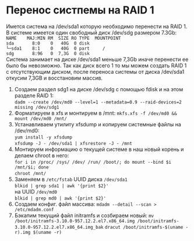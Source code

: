 # **Перенос систпемы на RAID 1**

Имется система на /dev/sda1 которую необходимо перенести на RAID 1. В системе имеется один свободный диск /dev/sdg размером 7.3Gb: <br/> 
`NAME    MAJ:MIN RM  SIZE RO TYPE  MOUNTPOINT` <br/>
`sda       8:0    0   40G  0 disk `             <br/>
`└─sda1    8:1    0   40G  0 part     /`         <br/>
`sdg       8:96   0  7,3G  0 disk`              <br/>
Система занимает на диске /dev/sda1 меньше 7,3Gb иначе перенести ее было бы невозможно.
Так как диск всего 1 то мы можем создать RAID 1 с отсутствующим диском, после переноса системы от диска /dev/sda1 откусим 7,3GB  и восстановим массив.
1. Создаем раздел sdg1 на диске /dev/sdg с помощью fdisk и на этом разделе RAID 1:<br/>
   `dadm --create /dev/md0 --level=1 --metadata=0.9 --raid-devices=2 missing /dev/sdg1`
2. Форматируем в xfs и монтируем в /mnt:
   `mkfs.xfs -f /dev/md0 && mount /dev/md0 /mnt/`
3. Устанавливаем утилиту xfsdump и копируем системные файлы на /dev/md0: <br/>
   `yum install -y xfsdump` <br/>
   `xfsdump -J - /dev/sda1 | xfsrestore -J - /mnt` <br/>
4. Монтируем информацию о текущей системе в наш новый корень и делаем chroot в него: <br/>
   `for i in /proc/ /sys/ /dev/ /run/ /boot/; do mount --bind $i /mnt/$i; done` <br/>
   `chroot /mnt/` <br/>
5. Заменяем в `/etc/fstab` UUID диска `/dev/sda1 ` <br/>
   `blkid | grep sda1 | awk '{print $2}'` <br/>
          на UUID `/dev/md0` <br/>
   `blkid | grep md0 | awk '{print $2}'`  <br/>
6.  Создаем конфиг. файл массива:
    `mdadm --detail --scan > /etc/mdadm.conf`
7.  Бэкапим текущий файл initramfs и созбираем новый:
    `mv /boot/initramfs-3.10.0-957.12.2.el7.x86_64.img /boot/initramfs-3.10.0-957.12.2.el7.x86_64.img_bak`
    `dracut /boot/initramfs-$(uname -r).img $(uname -r)`
    


